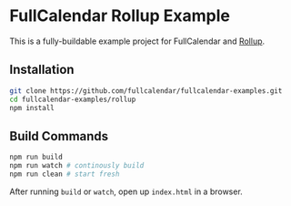 
# FullCalendar Rollup Example

This is a fully-buildable example project for FullCalendar and [Rollup].


## Installation

```bash
git clone https://github.com/fullcalendar/fullcalendar-examples.git
cd fullcalendar-examples/rollup
npm install
```

## Build Commands

```bash
npm run build
npm run watch # continously build
npm run clean # start fresh
```

After running `build` or `watch`, open up `index.html` in a browser.


[Rollup]: https://rollupjs.org/

